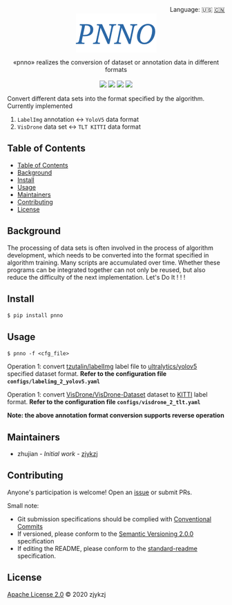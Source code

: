 <div align="right">
  Language:
    🇺🇸
  <a title="Chinese" href="./README.zh-CN.md">🇨🇳</a>
</div>

 <div align="center"><a title="" href="https://github.com/zjykzj/pnno"><img align="center" src="./imgs/PNNO.png"></a></div>

<p align="center">
  «pnno» realizes the conversion of dataset or annotation data in different formats
<br>
<br>
  <a href="https://github.com/RichardLitt/standard-readme"><img src="https://img.shields.io/badge/standard--readme-OK-green.svg?style=flat-square"></a>
  <a href="https://conventionalcommits.org"><img src="https://img.shields.io/badge/Conventional%20Commits-1.0.0-yellow.svg"></a>
  <a href="http://commitizen.github.io/cz-cli/"><img src="https://img.shields.io/badge/commitizen-friendly-brightgreen.svg"></a>
  <a href="https://pypi.org/project/pnno/"><img src="https://img.shields.io/badge/PYPI-PNNO-brightgreen"></a>
</p>

Convert different data sets into the format specified by the algorithm. Currently implemented

1. `LabelImg` annotation <-> `YoloV5` data format
2. `VisDrone` data set <-> `TLT KITTI` data format

## Table of Contents

- [Table of Contents](#table-of-contents)
- [Background](#background)
- [Install](#install)
- [Usage](#usage)
- [Maintainers](#maintainers)
- [Contributing](#contributing)
- [License](#license)

## Background

The processing of data sets is often involved in the process of algorithm development, which needs to be converted into the format specified in algorithm training. Many scripts are accumulated over time. Whether these programs can be integrated together can not only be reused, but also reduce the difficulty of the next implementation. Let's Do It ! ! !

## Install

```
$ pip install pnno
```

## Usage

```
$ pnno -f <cfg_file>
```

Operation 1: convert [ tzutalin/labelImg](https://github.com/tzutalin/labelImg) label file to [ ultralytics/yolov5](https://github.com/ultralytics/yolov5)  specified dataset format. **Refer to the configuration file `configs/labelimg_2_yolov5.yaml`**

Operation 1: convert [ VisDrone/VisDrone-Dataset](https://github.com/VisDrone/VisDrone-Dataset) dataset to [KITTI](http://www.cvlibs.net/datasets/kitti/eval_object.php?obj_benchmark=2d) label format. **Refer to the configuration file `configs/visdrone_2_tlt.yaml`**

**Note: the above annotation format conversion supports reverse operation**

## Maintainers

* zhujian - *Initial work* - [zjykzj](https://github.com/zjykzj)

## Contributing

Anyone's participation is welcome! Open an [issue](https://github.com/zjykzj/pnno/issues) or submit PRs.

Small note:

* Git submission specifications should be complied with [Conventional Commits](https://www.conventionalcommits.org/en/v1.0.0-beta.4/)
* If versioned, please conform to the [Semantic Versioning 2.0.0](https://semver.org) specification
* If editing the README, please conform to the [standard-readme](https://github.com/RichardLitt/standard-readme) specification.

## License

[Apache License 2.0](LICENSE) © 2020 zjykzj
